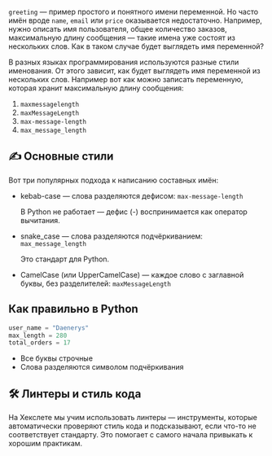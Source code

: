 `greeting` — пример простого и понятного имени переменной. Но часто имён вроде `name`, `email` или `price` оказывается недостаточно. Например, нужно описать имя пользователя, общее количество заказов, максимальную длину сообщения — такие имена уже состоят из нескольких слов. Как в таком случае будет выглядеть имя переменной?

В разных языках программирования используются разные стили именования. От этого зависит, как будет выглядеть имя переменной из нескольких слов. Например вот как можно записать переменную, которая хранит максимальную длину сообщения:

1. `maxmessagelength`
1. `maxMessageLength`
1. `max-message-length`
1. `max_message_length`

## ✍️ Основные стили

Вот три популярных подхода к написанию составных имён:

- kebab-case — слова разделяются дефисом: `max-message-length`

  В Python не работает — дефис (-) воспринимается как оператор вычитания.

- snake_case — слова разделяются подчёркиванием: `max_message_length`

  Это стандарт для Python.

- CamelCase (или UpperCamelCase) — каждое слово с заглавной буквы, без разделителей: `maxMessageLength`

## Как правильно в Python

```python
user_name = "Daenerys"
max_length = 280
total_orders = 17
```

- Все буквы строчные
- Слова разделяются символом подчёркивания

## 🛠 Линтеры и стиль кода

На Хекслете мы учим использовать линтеры — инструменты, которые автоматически проверяют стиль кода и подсказывают, если что-то не соответствует стандарту. Это помогает с самого начала привыкать к хорошим практикам.
